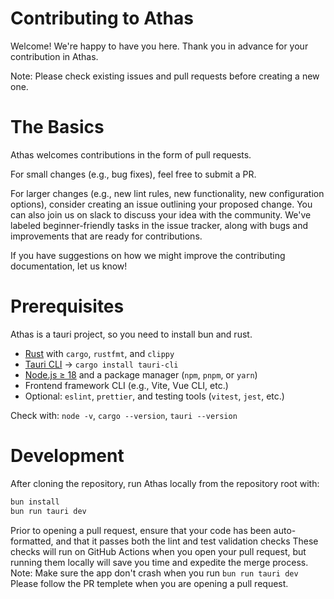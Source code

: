 # Contributing to Athas

Welcome! We're happy to have you here. Thank you in advance for your contribution in Athas.

Note: Please check existing issues and pull requests before creating a new one.

# The Basics

Athas welcomes contributions in the form of pull requests.

For small changes (e.g., bug fixes), feel free to submit a PR.

For larger changes (e.g., new lint rules, new functionality, new configuration options), consider creating an issue outlining your proposed change. You can also join us on slack to discuss your idea with the community. We've labeled beginner-friendly tasks in the issue tracker, along with bugs and improvements that are ready for contributions.

If you have suggestions on how we might improve the contributing documentation, let us know!

# Prerequisites
Athas is a tauri project, so you need to install bun and rust.

- [Rust](https://rustup.rs) with `cargo`, `rustfmt`, and `clippy`
- [Tauri CLI](https://tauri.app) → `cargo install tauri-cli`
- [Node.js ≥ 18](https://nodejs.org) and a package manager (`npm`, `pnpm`, or `yarn`)
- Frontend framework CLI (e.g., Vite, Vue CLI, etc.)
- Optional: `eslint`, `prettier`, and testing tools (`vitest`, `jest`, etc.)

Check with: `node -v`, `cargo --version`, `tauri --version`

# Development
After cloning the repository, run Athas locally from the repository root with:

```bash
bun install
bun run tauri dev
```
Prior to opening a pull request, ensure that your code has been auto-formatted, and that it passes both the lint and test validation checks
These checks will run on GitHub Actions when you open your pull request, but running them locally will save you time and expedite the merge process.
Note: Make sure the app don't crash when you run `bun run tauri dev`
Please follow the PR templete when you are opening a pull request.

